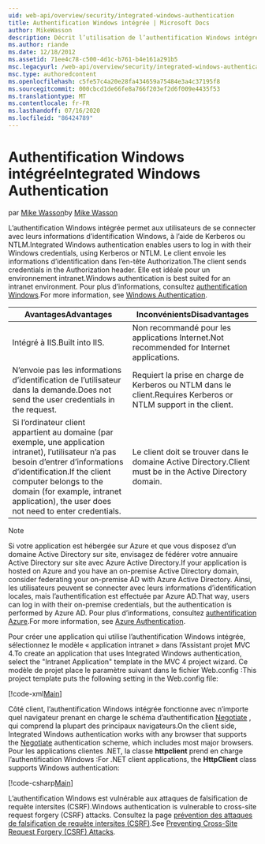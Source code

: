 ```yaml
---
uid: web-api/overview/security/integrated-windows-authentication
title: Authentification Windows intégrée | Microsoft Docs
author: MikeWasson
description: Décrit l’utilisation de l’authentification Windows intégrée dans API Web ASP.NET.
ms.author: riande
ms.date: 12/18/2012
ms.assetid: 71ee4c78-c500-4d1c-b761-b4e161a291b5
msc.legacyurl: /web-api/overview/security/integrated-windows-authentication
msc.type: authoredcontent
ms.openlocfilehash: c5fe57c4a20e28fa434659a75484e3a4c37195f8
ms.sourcegitcommit: 000cbcd1de66fe8a766f203ef2d6f009e4435f53
ms.translationtype: MT
ms.contentlocale: fr-FR
ms.lasthandoff: 07/16/2020
ms.locfileid: "86424789"
---
```

# <a name="integrated-windows-authentication"></a><span data-ttu-id="34f63-103">Authentification Windows intégrée</span><span class="sxs-lookup"><span data-stu-id="34f63-103">Integrated Windows Authentication</span></span>

<span data-ttu-id="34f63-104">par [Mike Wasson](https://github.com/MikeWasson)</span><span class="sxs-lookup"><span data-stu-id="34f63-104">by [Mike Wasson](https://github.com/MikeWasson)</span></span>

<span data-ttu-id="34f63-105">L’authentification Windows intégrée permet aux utilisateurs de se connecter avec leurs informations d’identification Windows, à l’aide de Kerberos ou NTLM.</span><span class="sxs-lookup"><span data-stu-id="34f63-105">Integrated Windows authentication enables users to log in with their Windows credentials, using Kerberos or NTLM.</span></span> <span data-ttu-id="34f63-106">Le client envoie les informations d’identification dans l’en-tête Authorization.</span><span class="sxs-lookup"><span data-stu-id="34f63-106">The client sends credentials in the Authorization header.</span></span> <span data-ttu-id="34f63-107">Elle est idéale pour un environnement intranet.</span><span class="sxs-lookup"><span data-stu-id="34f63-107">Windows authentication is best suited for an intranet environment.</span></span> <span data-ttu-id="34f63-108">Pour plus d’informations, consultez [authentification Windows](https://www.iis.net/configreference/system.webserver/security/authentication/windowsauthentication).</span><span class="sxs-lookup"><span data-stu-id="34f63-108">For more information, see [Windows Authentication](https://www.iis.net/configreference/system.webserver/security/authentication/windowsauthentication).</span></span>

| <span data-ttu-id="34f63-109">Avantages</span><span class="sxs-lookup"><span data-stu-id="34f63-109">Advantages</span></span> | <span data-ttu-id="34f63-110">Inconvénients</span><span class="sxs-lookup"><span data-stu-id="34f63-110">Disadvantages</span></span> |
| --- | --- |
| <span data-ttu-id="34f63-111">Intégré à IIS.</span><span class="sxs-lookup"><span data-stu-id="34f63-111">Built into IIS.</span></span> | <span data-ttu-id="34f63-112">Non recommandé pour les applications Internet.</span><span class="sxs-lookup"><span data-stu-id="34f63-112">Not recommended for Internet applications.</span></span> | 
| <span data-ttu-id="34f63-113">N’envoie pas les informations d’identification de l’utilisateur dans la demande.</span><span class="sxs-lookup"><span data-stu-id="34f63-113">Does not send the user credentials in the request.</span></span> | <span data-ttu-id="34f63-114">Requiert la prise en charge de Kerberos ou NTLM dans le client.</span><span class="sxs-lookup"><span data-stu-id="34f63-114">Requires Kerberos or NTLM support in the client.</span></span> |
| <span data-ttu-id="34f63-115">Si l’ordinateur client appartient au domaine (par exemple, une application intranet), l’utilisateur n’a pas besoin d’entrer d’informations d’identification.</span><span class="sxs-lookup"><span data-stu-id="34f63-115">If the client computer belongs to the domain (for example, intranet application), the user does not need to enter credentials.</span></span> | <span data-ttu-id="34f63-116">Le client doit se trouver dans le domaine Active Directory.</span><span class="sxs-lookup"><span data-stu-id="34f63-116">Client must be in the Active Directory domain.</span></span> |

> [!NOTE]
> <span data-ttu-id="34f63-117">Si votre application est hébergée sur Azure et que vous disposez d’un domaine Active Directory sur site, envisagez de fédérer votre annuaire Active Directory sur site avec Azure Active Directory.</span><span class="sxs-lookup"><span data-stu-id="34f63-117">If your application is hosted on Azure and you have an on-premise Active Directory domain, consider federating your on-premise AD with Azure Active Directory.</span></span> <span data-ttu-id="34f63-118">Ainsi, les utilisateurs peuvent se connecter avec leurs informations d’identification locales, mais l’authentification est effectuée par Azure AD.</span><span class="sxs-lookup"><span data-stu-id="34f63-118">That way, users can log in with their on-premise credentials, but the authentication is performed by Azure AD.</span></span> <span data-ttu-id="34f63-119">Pour plus d’informations, consultez [authentification Azure](../../../visual-studio/overview/2012/windows-azure-authentication.md).</span><span class="sxs-lookup"><span data-stu-id="34f63-119">For more information, see [Azure Authentication](../../../visual-studio/overview/2012/windows-azure-authentication.md).</span></span>

<span data-ttu-id="34f63-120">Pour créer une application qui utilise l’authentification Windows intégrée, sélectionnez le modèle « application intranet » dans l’Assistant projet MVC 4.</span><span class="sxs-lookup"><span data-stu-id="34f63-120">To create an application that uses Integrated Windows authentication, select the "Intranet Application" template in the MVC 4 project wizard.</span></span> <span data-ttu-id="34f63-121">Ce modèle de projet place le paramètre suivant dans le fichier Web.config :</span><span class="sxs-lookup"><span data-stu-id="34f63-121">This project template puts the following setting in the Web.config file:</span></span>

[!code-xml[Main](integrated-windows-authentication/samples/sample1.xml)]

<span data-ttu-id="34f63-122">Côté client, l’authentification Windows intégrée fonctionne avec n’importe quel navigateur prenant en charge le schéma d’authentification [Negotiate](http://www.ietf.org/rfc/rfc4559.txt) , qui comprend la plupart des principaux navigateurs.</span><span class="sxs-lookup"><span data-stu-id="34f63-122">On the client side, Integrated Windows authentication works with any browser that supports the [Negotiate](http://www.ietf.org/rfc/rfc4559.txt) authentication scheme, which includes most major browsers.</span></span> <span data-ttu-id="34f63-123">Pour les applications clientes .NET, la classe **httpclient** prend en charge l’authentification Windows :</span><span class="sxs-lookup"><span data-stu-id="34f63-123">For .NET client applications, the **HttpClient** class supports Windows authentication:</span></span>

[!code-csharp[Main](integrated-windows-authentication/samples/sample2.cs)]

<span data-ttu-id="34f63-124">L’authentification Windows est vulnérable aux attaques de falsification de requête intersites (CSRF).</span><span class="sxs-lookup"><span data-stu-id="34f63-124">Windows authentication is vulnerable to cross-site request forgery (CSRF) attacks.</span></span> <span data-ttu-id="34f63-125">Consultez la page [prévention des attaques de falsification de requête intersites (CSRF)](preventing-cross-site-request-forgery-csrf-attacks.md).</span><span class="sxs-lookup"><span data-stu-id="34f63-125">See [Preventing Cross-Site Request Forgery (CSRF) Attacks](preventing-cross-site-request-forgery-csrf-attacks.md).</span></span>
